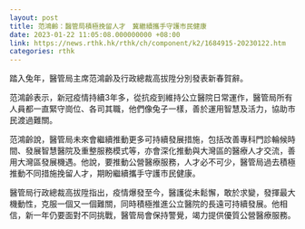 ```yaml
---
layout: post
title: 范鴻齡：醫管局積極挽留人才　冀繼續攜手守護市民健康
date: 2023-01-22 11:05:08.000000000 +08:00
link: https://news.rthk.hk/rthk/ch/component/k2/1684915-20230122.htm
categories: rthk
---
```


踏入兔年，醫管局主席范鴻齡及行政總裁高拔陞分別發表新春賀辭。

范鴻齡表示，新冠疫情持續3年多，從抗疫到維持公立醫院日常運作，醫管局所有人員都一直緊守崗位、各司其職，他們像兔子一樣，善於運用智慧及活力，協助市民渡過難關。

范鴻齡說，醫管局未來會繼續推動更多可持續發展措施，包括改善專科門診輪候時間、發展智慧醫院及重整服務模式等，亦會深化推動與大灣區的醫療人才交流，善用大灣區發展機遇。他說，要推動公營醫療服務，人才必不可少，醫管局過去積極推動不同措施挽留人才，期盼繼續攜手守護市民健康。

醫管局行政總裁高拔陞指出，疫情爆發至今，醫護從未鬆懈，敢於求變，發揮最大機動性，克服一個又一個難關，同時積極推進公立醫院的長遠可持續發展。他相信，新一年仍要面對不同挑戰，醫管局會保持警覺，竭力提供優質公營醫療服務。
